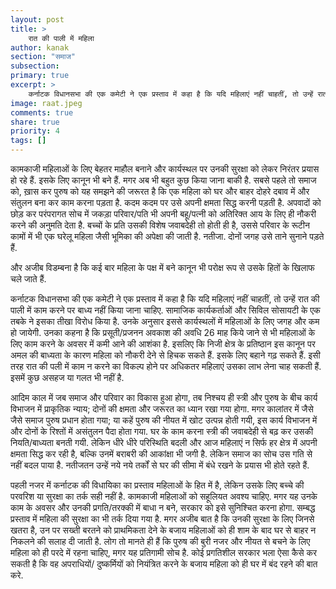 ```yaml
---
layout: post
title: >
    रात की पाली में महिला
author: kanak
section: "समाज"
subsection:
primary: true
excerpt: >
    कर्नाटक विधानसभा की एक कमेटी ने एक प्रस्ताव में कहा है कि यदि महिलाएं नहीं चाहतीं, तो उन्हें रात की पाली में काम करने पर बाध्य नहीं किया जाना चाहिए. सामाजिक कार्यकर्ताओं और सिविल सोसायटी के एक तबके ने इसका तीखा विरोध किया है.
image: raat.jpeg
comments: true
share: true
priority: 4
tags: []
---
```


कामकाजी महिलाओं के लिए बेहतर माहौल बनाने और कार्यस्थल पर उनकी सुरक्षा को लेकर निरंतर प्रयास हो रहे हैं. इसके लिए कानून भी बने हैं. मगर अब भी बहुत कुछ किया जाना बाकी है. सबसे पहले तो समाज को, ख़ास कर पुरुष को यह समझने की जरूरत है कि एक महिला को घर और बाहर दोहरे दबाव में और संतुलन बना कर काम करना पड़ता है. कदम कदम पर उसे अपनी क्षमता सिद्ध करनी पड़ती है. अपवादों को छोड़ कर परंपरागत सोच में जकड़ा परिवार/पति भी अपनी बहू/पत्नी को अतिरिक्त आय के लिए ही नौकरी करने की अनुमति देता है. बच्चों के प्रति उसकी विशेष जवाबदेही तो होती ही है, उससे परिवार के रूटीन कामों में भी एक घरेलू महिला जैसी भूमिका की अपेक्षा की जाती है. नतीजा. दोनों जगह उसे ताने सुनाने पड़ते हैं.

और अजीब विडम्बना है कि कई बार महिला के पक्ष में बने कानून भी परोक्ष रूप से उसके हितों के खिलाफ चले जाते हैं.

कर्नाटक विधानसभा की एक कमेटी ने एक प्रस्ताव में कहा है कि यदि महिलाएं नहीं चाहतीं, तो उन्हें रात की पाली में काम करने पर बाध्य नहीं किया जाना चाहिए. सामाजिक कार्यकर्ताओं और सिविल सोसायटी के एक तबके ने इसका तीखा विरोध किया है. उनके अनुसार इससे कार्यस्थलों में महिलाओं के लिए जगह और कम हो जायेगी. उनका कहना है कि प्रसूती/प्रजनन अवकाश की अवधि 26 माह किये जाने से भी महिलाओं के लिए काम करने के अवसर में कमी आने की आशंका है. इसलिए कि निजी क्षेत्र के प्रतिष्ठान इस कानून पर अमल की बाध्यता के कारण महिला को नौकरी देने से हिचक सकते हैं. इसके लिए बहाने गढ़ सकते हैं. इसी तरह रात की पली में काम न करने का विकल्प होने पर अधिकतर महिलाएं उसका लाभ लेना चाह सकती हैं. इसमें कुछ असहज या गलत भी नहीं है.

आदिम काल में जब समाज और परिवार का विकास हुआ होगा, तब निश्चय ही स्त्री और पुरुष के बीच कार्य विभाजन में प्राकृतिक न्याय; दोनों की क्षमता और जरूरत का ध्यान रखा गया होगा. मगर कालांतर में जैसे जैसे समाज पुरुष प्रधान होता गया; या कहें पुरुष की नीयत में खोट उत्पन्न होती गयी, इस कार्य विभाजन में और दोनों के रिश्तों में असंतुलन पैदा होता गया. घर के काम करना स्त्री की जवाबदेही से बढ़ कर उसकी नियति/बाध्यता बनती गयी. लेकिन धीरे धीरे परिस्थिति बदली और आज महिलाएं न सिर्फ हर क्षेत्र में अपनी क्षमता सिद्ध कर रही है, बल्कि उनमें बराबरी की आकांक्षा भी जगी है. लेकिन समाज का सोच उस गति से नहीं बदल पाया है. नतीजतन उन्हें नये नये तर्कों से घर की सीमा में बंधे रखने के प्रयास भी होते रहते हैं.

पहली नजर में कर्नाटक की विधायिका का प्रस्ताव महिलाओं के हित में है, लेकिन उसके लिए बच्चे की परवरिश या सुरक्षा का तर्क सही नहीं है. कामकाजी महिलाओं को सहूलियत अवश्य चाहिए. मगर यह उनके काम के अवसर और उनकी प्रगति/तरक्की में बाधा न बने, सरकार को इसे सुनिश्चित करना होगा. सम्बद्ध प्रस्ताव में महिला की सुरक्षा का भी तर्क दिया गया है. मगर अजीब बात है कि उनकी सुरक्षा के लिए जिनसे खतरा है, उन पर सख्ती बरतने को प्राथमिकता देने के बजाय महिलाओं को ही शाम के बाद घर से बाहर न निकलने की सलाह दी जाती है. लोग तो मानते ही हैं कि पुरुष की बुरी नजर और नीयत से बचने के लिए महिला को ही परदे में रहना चाहिए, मगर यह प्रतिगामी सोच है. कोई प्रगतिशील सरकार भला ऐसा कैसे कर सकती है कि वह अपराधियों/ दुष्कर्मियों को नियंत्रित करने के बजाय महिला को ही घर में बंद रहने की बात करे.